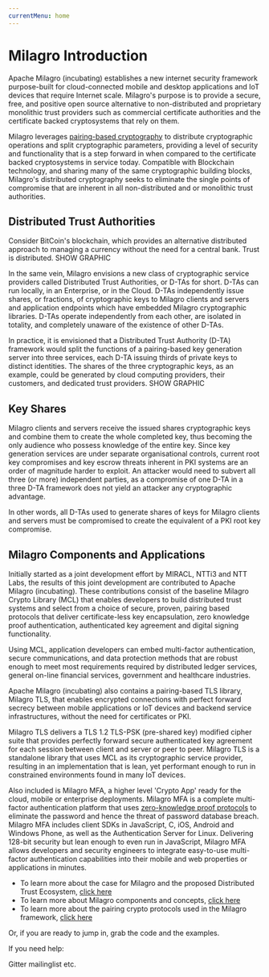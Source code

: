 ```yaml
---
currentMenu: home
---
```


# Milagro Introduction

Apache Milagro (incubating) establishes a new internet security framework purpose-built for cloud-connected mobile and desktop applications and IoT devices that require Internet scale. Milagro's purpose is to provide a secure, free, and positive open source alternative to non-distributed and proprietary monolithic trust providers such as commercial certificate authorities and the certificate backed cryptosystems that rely on them.

Milagro leverages [pairing-based cryptography](https://en.wikipedia.org/wiki/Pairing-based_cryptography) to distribute cryptographic operations and split cryptographic parameters, providing a level of security and functionality that is a step forward in when compared to the certificate backed cryptosystems in service today. Compatible with Blockchain technology, and sharing many of the same cryptographic building blocks, Milagro's distributed cryptography seeks to eliminate the single points of compromise that are inherent in all non-distributed and or monolithic trust authorities.

## Distributed Trust Authorities

Consider BitCoin's blockchain, which provides an alternative distributed approach to managing a currency without the need for a central bank. Trust is distributed.
SHOW GRAPHIC

In the same vein, Milagro envisions a new class of cryptographic service providers called Distributed Trust Authorities, or D-TAs for short. D-TAs can run locally, in an Enterprise, or in the Cloud. D-TAs independently issue shares, or fractions, of cryptographic keys to Milagro clients and servers and application endpoints which have embedded Milagro cryptographic libraries. D-TAs operate independently from each other, are isolated in totality, and completely unaware of the existence of other D-TAs.

In practice, it is envisioned that a Distributed Trust Authority (D-TA) framework would split the functions of a pairing-based key generation server into three services, each D-TA issuing thirds of private keys to distinct identities. The shares of the three cryptographic keys, as an example, could be generated by cloud computing providers, their customers, and dedicated trust providers.
SHOW GRAPHIC

## Key Shares

Milagro clients and servers receive the issued shares cryptographic keys and combine them to create the whole completed key, thus becoming the only audience who possess knowledge of the entire key. Since key generation services are under separate organisational controls, current root key compromises and key escrow threats inherent in PKI systems are an order of magnitude harder to exploit.  An attacker would need to subvert all three (or more) independent parties, as a compromise of one D-TA in a three D-TA framework does not yield an attacker any cryptographic advantage.

In other words, all D-TAs used to generate shares of keys for Milagro clients and servers must be compromised to create the equivalent of a PKI root key compromise.

## Milagro Components and Applications

Initially started as a joint development effort by MIRACL, NTTi3 and NTT Labs, the results of this joint development are contributed to Apache Milagro (incubating). These contributions consist of the baseline Milagro Crypto Library (MCL) that enables developers to build distributed trust systems and select from a choice of secure, proven, pairing based protocols that deliver certificate-less key encapsulation, zero knowledge proof authentication, authenticated key agreement and digital signing functionality.

Using MCL, application developers can embed multi-factor authentication, secure communications, and data protection methods that are robust enough to meet most requirements required by distributed ledger services, general on-line financial services, government and healthcare industries.

Apache Milagro (incubating) also contains a pairing-based TLS library, Milagro TLS, that enables encrypted connections with perfect forward secrecy between mobile applications or IoT devices and backend service infrastructures, without the need for certificates or PKI.

Milagro TLS delivers a TLS 1.2 TLS-PSK (pre-shared key) modified cipher suite that provides perfectly forward secure authenticated key agreement for each session between client and server or peer to peer. Milagro TLS is a standalone library that uses MCL as its cryptographic service provider, resulting in an implementation that is lean, yet performant enough to run in constrained environments found in many IoT devices.

Also included is Milagro MFA, a higher level 'Crypto App' ready for the cloud, mobile or enterprise deployments. Milagro MFA is a complete multi-factor authentication platform that uses [zero-knowledge proof protocols](https://en.wikipedia.org/wiki/Zero-knowledge_proof) to eliminate the password and hence the threat of password database breach. Milagro MFA includes client SDKs in JavaScript, C, iOS, Android and Windows Phone, as well as the Authentication Server for Linux. Delivering 128-bit security but lean enough to even run in JavaScript, Milagro MFA allows developers and security engineers to integrate easy-to-use multi-factor authentication capabilities into their mobile and web properties or applications in minutes.

* To learn more about the case for Milagro and the proposed Distributed Trust Ecosystem, [click here](milagro-a-case-for-something-new.html)
* To learn more about Milagro components and concepts, [click here](milagro-concepts.html)
* To learn more about the pairing crypto protocols used in the Milagro framework, [click here](pairing-crypto-protocols.html)


Or, if you are ready to jump in, grab the code and the examples.

If you need help:

Gitter
mailinglist
etc.
